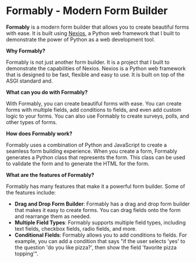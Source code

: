 # Formably - Modern Form Builder

**Formably** is a modern form builder that allows you to create beautiful forms with ease. It is built using [Nexios](https://github.com/nexios-labs/nexios), a Python web framework that I built to demonstrate the power of Python as a web development tool.

**Why Formably?**

Formably is not just another form builder. It is a project that I built to demonstrate the capabilities of Nexios. Nexios is a Python web framework that is designed to be fast, flexible and easy to use. It is built on top of the ASGI standard and.

**What can you do with Formably?**

With Formably, you can create beautiful forms with ease. You can create forms with multiple fields, add conditions to fields, and even add custom logic to your forms. You can also use Formably to create surveys, polls, and other types of forms.

**How does Formably work?**

Formably uses a combination of Python and JavaScript to create a seamless form building experience. When you create a form, Formably generates a Python class that represents the form. This class can be used to validate the form and to generate the HTML for the form.

**What are the features of Formably?**

Formably has many features that make it a powerful form builder. Some of the features include:

* **Drag and Drop Form Builder**: Formably has a drag and drop form builder that makes it easy to create forms. You can drag fields onto the form and rearrange them as needed.
* **Multiple Field Types**: Formably supports multiple field types, including text fields, checkbox fields, radio fields, and more.
* **Conditional Fields**: Formably allows you to add conditions to fields. For example, you can add a condition that says "if the user selects 'yes' to the question 'do you like pizza?', then show the field 'favorite pizza topping'".

